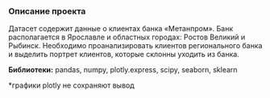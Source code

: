 ### Описание проекта
Датасет содержит данные о клиентах банка «Метанпром». Банк располагается в Ярославле и областных городах: Ростов Великий и Рыбинск. Необходимо проанализировать клиентов регионального банка и выделить портрет клиентов, которые склонны уходить из банка.

**Библиотеки:** pandas, numpy, plotly.express, scipy, seaborn, sklearn

*графики plotly не сохраняют вывод
